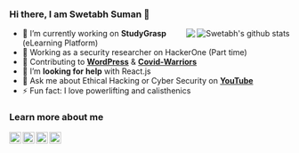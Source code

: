 ### Hi there, I am Swetabh Suman 👋
<a href="https://github.com/swetabhsuman8">
  <img align="right" src="https://github-readme-stats.anuraghazra1.vercel.app/api?username=Swetabhsuman8&show_icons=true&include_all_commits=true&theme=radical" alt="Swetabh's github stats" />
</a>
<img align="right" src="https://github-readme-stats.anuraghazra1.vercel.app/api/top-langs/?username=Swetabhsuman8&hide=html&layout=compact&theme=radical" />
</a>


- 🔭 I’m currently working on **StudyGrasp** (eLearning Platform)
- 🌱 Working as a security researcher on HackerOne (Part time) 
- 👯 Contributing to **[WordPress](https://wordpress.org)** & **[Covid-Warriors](https://covidwarriors.gov.in)**
- 🤔 I’m **looking for help** with React.js
- 💬 Ask me about Ethical Hacking or Cyber Security on **[YouTube](https://www.youtube.com/c/SwetabhSuman)**
- ⚡ Fun fact: I love powerlifting and calisthenics

### Learn more about me
<a href="https://twitter.com/swetabhsuman8">
  <img align="left" alt="swetabh | Twitter" width="21px" src="https://raw.githubusercontent.com/Swetabhsuman8/Swetabhsuman8/master/files/iconfinder_1_Twitter_colored_svg_5296514.png" />
</a>
<a href="https://youtube.com/swetabhsuman">
  <img align="left" alt="swetabh | YouTube" width="21px" src="https://raw.githubusercontent.com/Swetabhsuman8/Swetabhsuman8/master/files/iconfinder_1_Youtube_colored_svg_5296521.png" />
</a>
<a href="https://instagram.com/gitcodeswetabh">
  <img align="left" alt="swetabh | Instagram" width="21px" src="https://raw.githubusercontent.com/Swetabhsuman8/Swetabhsuman8/master/files/iconfinder_1_Instagram_colored_svg_1_5296765.png" />
</a>
<a href="https://www.linkedin.com/in/swetabh-suman-3343a2120/">
  <img align="left" alt="swetabh | LinkedIn" width="21px" src="https://raw.githubusercontent.com/Swetabhsuman8/Swetabhsuman8/master/files/iconfinder_1_Linkedin_unofficial_colored_svg_5296501.png" />
</a><br><br>
